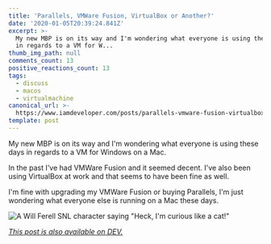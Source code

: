 ```yaml
---
title: 'Parallels, VMWare Fusion, VirtualBox or Another?'
date: '2020-01-05T20:39:24.841Z'
excerpt: >-
  My new MBP is on its way and I'm wondering what everyone is using these days
  in regards to a VM for W...
thumb_img_path: null
comments_count: 13
positive_reactions_count: 13
tags:
  - discuss
  - macos
  - virtualmachine
canonical_url: >-
  https://www.iamdeveloper.com/posts/parallels-vmware-fusion-virtualbox-or-another-3b1f/
template: post
---
```


My new MBP is on its way and I'm wondering what everyone is using these days in regards to a VM for Windows on a Mac.

In the past I've had VMWare Fusion and it seemed decent. I've also been using VirtualBox at work and that seems to have been fine as well.

I'm fine with upgrading my VMWare Fusion or buying Parallels, I'm just wondering what everyone else is running on a Mac these days.

![A Will Ferell SNL character saying "Heck, I'm curious like a cat!"](https://media.giphy.com/media/5nOfj9kFKN6Ss/giphy.gif)

_[This post is also available on DEV.](https://dev.to/nickytonline/parallels-vmware-fusion-virtualbox-or-another-3b1f)_

<script>
const parent = document.getElementsByTagName('head')[0];
const script = document.createElement('script');
script.type = 'text/javascript';
script.src = 'https://cdnjs.cloudflare.com/ajax/libs/iframe-resizer/4.1.1/iframeResizer.min.js';
script.charset = 'utf-8';
script.onload = function() {
    window.iFrameResize({}, '.liquidTag');
};
parent.appendChild(script);
</script>

